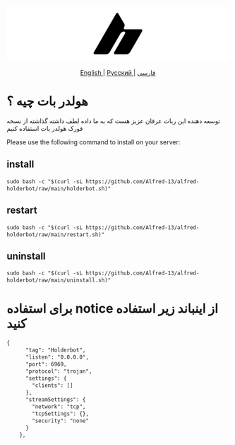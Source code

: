 ![Example Image](holderbotcover.png)

<p align="center">
  <a href="./README.md">
	English
	</a>
	|
	<a href="./README_ru.md">
	Русский
	</a>
	|
	<a href="./README_fa.md">
	فارسی
	</a>

</p>

# هولدر بات چیه ؟

توسعه دهنده این ربات عرفان عزیز هست که به ما داده لطف داشته گذاشته از نسخه فورک هولدر بات استفاده کنیم



Please use the following command to install on your server:

## install
```
sudo bash -c "$(curl -sL https://github.com/Alfred-13/alfred-holderbot/raw/main/holderbot.sh)"
```
## restart
```
sudo bash -c "$(curl -sL https://github.com/Alfred-13/alfred-holderbot/raw/main/restart.sh)"
```
## uninstall
```
sudo bash -c "$(curl -sL https://github.com/Alfred-13/alfred-holderbot/raw/main/uninstall.sh)"
```

# برای استفاده notice از اینباند زیر استفاده کنید 


```
{
      "tag": "Holderbot",
      "listen": "0.0.0.0",
      "port": 6969,
      "protocol": "trojan",
      "settings": {
        "clients": []
      },
      "streamSettings": {
        "network": "tcp",
        "tcpSettings": {},
        "security": "none"
      }
    },
```


